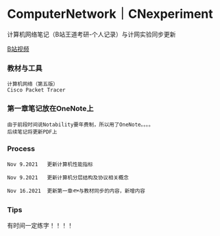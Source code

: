 # ComputerNetwork｜CNexperiment
计算机网络笔记（B站王道考研-个人记录）与计网实验同步更新

[B站视频]([B站视频](https://www.bilibili.com/video/BV19E411D78Q?from=search&seid=3189490211985821988&spm_id_from=333.337.0.0))

### 教材与工具
```
计算机网络（第五版）
Cisco Packet Tracer
```

### 第一章笔记放在OneNote上
```
由于前段时间说Notability要年费制，所以用了OneNote。。。。
后续笔记将更新PDF上
```

### Process
```
Nov 9.2021   更新计算机性能指标

Nov 9.2021   更新计算机分层结构及协议相关概念

Nov 16.2021  更新第一章🐟与教材同步的内容，新增内容
```

### Tips
有时间一定练字！！！！
